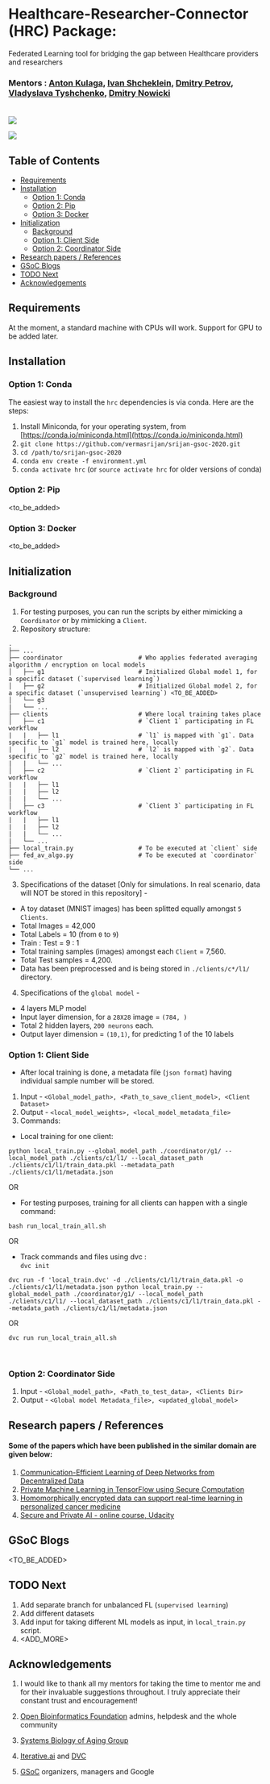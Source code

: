 # Healthcare-Researcher-Connector (HRC) Package: 
Federated Learning tool for bridging the gap between Healthcare providers and researchers 

### Mentors : [Anton Kulaga](https://www.linkedin.com/in/antonkulaga/?originalSubdomain=ro), [Ivan Shcheklein](https://www.linkedin.com/in/shcheklein/), [Dmitry Petrov](https://www.linkedin.com/in/dmitryleopetrov/), [Vladyslava Tyshchenko](https://www.linkedin.com/in/vladyslava-tyshchenko-296742125/?originalSubdomain=ua), [Dmitry Nowicki]()<br/><br/>

![](https://blog.openmined.org/content/images/2019/10/PySyft-tensorflow-gif-v2.gif)

<img src="./images_other/dvc_fl_github_with_commands.png" />

## Table of Contents

- [Requirements](#requirements)
- [Installation](#installation)
  * [Option 1: Conda](#option-1-conda)
  * [Option 2: Pip](#option-2-pip)
  * [Option 3: Docker](#option-3-docker)
- [Initialization](#initialization)
  * [Background](#background)
  * [Option 1: Client Side](#option-1-client-side)
  * [Option 2: Coordinator Side](#option-2-coordinator-side)
- [Research papers / References](#research-papers--references)
- [GSoC Blogs](#gsoc-blogs)
- [TODO Next](#todo-next)
- [Acknowledgements](#acknowledgements)

## Requirements

At the moment, a standard machine with CPUs will work. 
Support for GPU to be added later.

## Installation

### Option 1: Conda

The easiest way to install the `hrc` dependencies is via conda. Here are the steps:

1. Install Miniconda, for your operating system, from [https://conda.io/miniconda.html](https://conda.io/miniconda.html)
2. `git clone https://github.com/vermasrijan/srijan-gsoc-2020.git`
3. `cd /path/to/srijan-gsoc-2020`
4. `conda env create -f environment.yml`
5. `conda activate hrc` (or `source activate hrc` for older versions of conda)

### Option 2: Pip
<to_be_added>

### Option 3: Docker
<to_be_added>

## Initialization
### Background
1. For testing purposes, you can run the scripts by either mimicking a `Coordinator` or by mimicking a `Client`.
2. Repository structure: 

> 
    .
    ├── ...
    ├── coordinator                     # Who applies federated averaging algorithm / encryption on local models
    │   ├── g1                          # Initialized Global model 1, for a specific dataset (`supervised learning`)
    │   ├── g2                          # Initialized Global model 2, for a specific dataset (`unsupervised learning`) <TO_BE_ADDED>
    │   └── g3    
    |   └── ...                         
    ├── clients                         # Where local training takes place
    │   ├── c1                          # `Client 1` participating in FL workflow
    |   |   ├── l1                      # `l1` is mapped with `g1`. Data specific to `g1` model is trained here, locally
    |   |   ├── l2                      # `l2` is mapped with `g2`. Data specific to `g2` model is trained here, locally
    |   |   └── ...                     
    │   ├── c2                          # `Client 2` participating in FL workflow
    |   |   ├── l1                      
    |   |   ├── l2
    |   |   └── ...                     
    │   ├── c3                          # `Client 3` participating in FL workflow
    |   |   ├── l1                      
    |   |   ├── l2
    |   |   └── ...    
    |   └── ...  
    ├── local_train.py                  # To be executed at `client` side
    ├── fed_av_algo.py                  # To be executed at `coordinator` side
    └── ...

3. Specifications of the dataset [Only for simulations. In real scenario, data will NOT be stored in this repository] - 
- A toy dataset (MNIST images) has been splitted equally amongst `5 Clients`.
- Total Images = 42,000 
- Total Labels = 10 (from `0` to `9`)
- Train : Test = 9 : 1
- Total training samples (images) amongst each `Client` = 7,560.
- Total Test samples = 4,200. 
- Data has been preprocessed and is being stored in `./clients/c*/l1/` directory.

4. Specifications of the `global model` -
- 4 layers MLP model
- Input layer dimension, for a `28X28` image = `(784, )`
- Total 2 hidden layers, `200 neurons` each.
- Output layer dimension = `(10,1)`, for predicting 1 of the 10 labels

### Option 1: Client Side
- After local training is done, a metadata file (`json format`) having individual sample number will be stored. 
1. Input - `<Global_model_path>, <Path_to_save_client_model>, <Client Dataset>` 
2. Output - `<local_model_weights>, <local_model_metadata_file>`
3. Commands:
- Local training for one client:  
```
python local_train.py --global_model_path ./coordinator/g1/ --local_model_path ./clients/c1/l1/ --local_dataset_path ./clients/c1/l1/train_data.pkl --metadata_path ./clients/c1/l1/metadata.json
```
OR <br/>
- For testing purposes, training for all clients can happen with a single command: 
```
bash run_local_train_all.sh
``` 
OR <br/>
- Track commands and files using dvc : <br/>
`dvc init` <br/>
```
dvc run -f 'local_train.dvc' -d ./clients/c1/l1/train_data.pkl -o ./clients/c1/l1/metadata.json python local_train.py --global_model_path ./coordinator/g1/ --local_model_path ./clients/c1/l1/ --local_dataset_path ./clients/c1/l1/train_data.pkl --metadata_path ./clients/c1/l1/metadata.json
```
OR <br/>
```
dvc run run_local_train_all.sh
```
<br/>

### Option 2: Coordinator Side
1. Input - `<Global_model_path>, <Path_to_test_data>, <Clients Dir>`
2. Output - `<Global model Metadata_file>, <updated_global_model>`

## Research papers / References
#### Some of the papers which have been published in the similar domain are given below: <br/>
1. [Communication-Efficient Learning of Deep Networks from Decentralized Data](https://arxiv.org/abs/1602.05629)<br/>
2. [Private Machine Learning in TensorFlow using Secure Computation](https://arxiv.org/abs/1810.08130)<br/>
3. [Homomorphically encrypted data can support real-time learning in personalized cancer medicine](https://bmcmedinformdecismak.biomedcentral.com/articles/10.1186/s12911-019-0983-9)<br/>
4. [Secure and Private AI - online course, Udacity](https://www.udacity.com/course/secure-and-private-ai--ud185)

## GSoC Blogs
<TO_BE_ADDED>

## TODO Next
1. Add separate branch for unbalanced FL (`supervised learning`)
2. Add different datasets
3. Add input for taking different ML models as input, in `local_train.py` script.
4. <ADD_MORE>


## Acknowledgements
1. I would like to thank all my mentors for taking the time to mentor me and for their invaluable suggestions throughout. I truly appreciate their constant trust and encouragement!<br/>

2. [Open Bioinformatics Foundation](https://www.open-bio.org/) admins, helpdesk and the whole community <br/>

3. [Systems Biology of Aging Group](http://www.aging-research.group/) <br/>

4. [Iterative.ai](https://iterative.ai/) and [DVC](https://dvc.org/) <br/>

5. [GSoC](https://summerofcode.withgoogle.com/) organizers, managers and Google 


